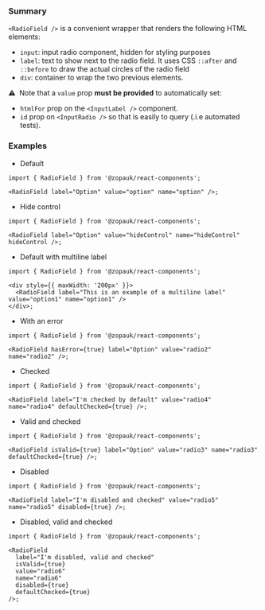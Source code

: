 ### Summary

`<RadioField />` is a convenient wrapper that renders the following HTML elements:

- `input`: input radio component, hidden for styling purposes
- `label`: text to show next to the radio field. It uses CSS `::after` and `::before` to draw the actual circles of the radio field
- `div`: container to wrap the two previous elements.

⚠️ &nbsp;Note that a `value` prop **must be provided** to automatically set:

- `htmlFor` prop on the `<InputLabel />` component.
- `id` prop on `<InputRadio />` so that is easily to query (.i.e automated tests).

### Examples

- Default

```tsx
import { RadioField } from '@zopauk/react-components';

<RadioField label="Option" value="option" name="option" />;
```

- Hide control

```tsx
import { RadioField } from '@zopauk/react-components';

<RadioField label="Option" value="hideControl" name="hideControl" hideControl />;
```

- Default with multiline label

```tsx
import { RadioField } from '@zopauk/react-components';

<div style={{ maxWidth: '200px' }}>
  <RadioField label="This is an example of a multiline label" value="option1" name="option1" />
</div>;
```

- With an error

```tsx
import { RadioField } from '@zopauk/react-components';

<RadioField hasError={true} label="Option" value="radio2" name="radio2" />;
```

- Checked

```tsx
import { RadioField } from '@zopauk/react-components';

<RadioField label="I'm checked by default" value="radio4" name="radio4" defaultChecked={true} />;
```

- Valid and checked

```tsx
import { RadioField } from '@zopauk/react-components';

<RadioField isValid={true} label="Option" value="radio3" name="radio3" defaultChecked={true} />;
```

- Disabled

```tsx
import { RadioField } from '@zopauk/react-components';

<RadioField label="I'm disabled and checked" value="radio5" name="radio5" disabled={true} />;
```

- Disabled, valid and checked

```tsx
import { RadioField } from '@zopauk/react-components';

<RadioField
  label="I'm disabled, valid and checked"
  isValid={true}
  value="radio6"
  name="radio6"
  disabled={true}
  defaultChecked={true}
/>;
```
